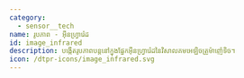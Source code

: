```yaml
---
category: 
  - sensor__tech
name: រូបភាព - អ៊ីនហ្វ្រារ៉េដ
id: image_infrared
description: បង្កើតរូបភាពបន្តនៅក្នុងផ្នែកអ៊ីនហ្វ្រារ៉េដនៃវិសាលគមអេឡិចត្រូម៉ាញ៉េទិច។
icon: /dtpr-icons/image_infrared.svg
---
```

